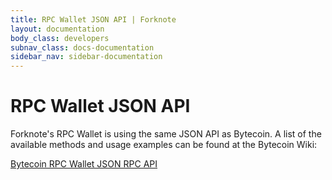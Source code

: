 ```yaml
---
title: RPC Wallet JSON API | Forknote
layout: documentation
body_class: developers
subnav_class: docs-documentation
sidebar_nav: sidebar-documentation
---
```


# RPC Wallet JSON API

Forknote's RPC Wallet is using the same JSON API as Bytecoin. A list of the available methods and usage examples can be found at the Bytecoin Wiki:

[Bytecoin RPC Wallet JSON RPC API][Bytecoin_RPC_Wallet_JSON_RPC_API]


[Bytecoin_RPC_Wallet_JSON_RPC_API]: https://wiki.bytecoin.org/wiki/Bytecoin_RPC_Wallet_JSON_RPC_API
